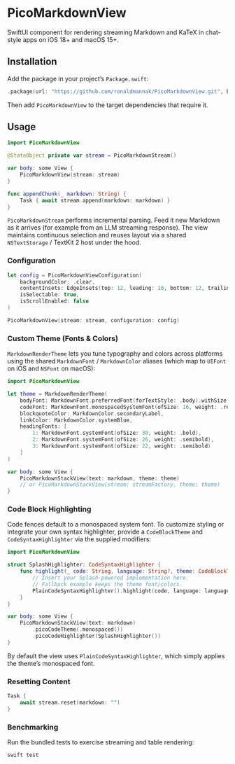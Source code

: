 # PicoMarkdownView

SwiftUI component for rendering streaming Markdown and KaTeX in chat-style apps on iOS 18+ and macOS 15+.

## Installation

Add the package in your project’s `Package.swift`:

```swift
.package(url: "https://github.com/ronaldmannak/PicoMarkdownView.git", branch: "main")
```

Then add `PicoMarkdownView` to the target dependencies that require it.

## Usage

```swift
import PicoMarkdownView

@StateObject private var stream = PicoMarkdownStream()

var body: some View {
    PicoMarkdownView(stream: stream)
}

func appendChunk(_ markdown: String) {
    Task { await stream.append(markdown: markdown) }
}
```

`PicoMarkdownStream` performs incremental parsing. Feed it new Markdown as it arrives (for example from an LLM streaming response). The view maintains continuous selection and reuses layout via a shared `NSTextStorage` / TextKit 2 host under the hood.

### Configuration

```swift
let config = PicoMarkdownViewConfiguration(
    backgroundColor: .clear,
    contentInsets: EdgeInsets(top: 12, leading: 16, bottom: 12, trailing: 16),
    isSelectable: true,
    isScrollEnabled: false
)

PicoMarkdownView(stream: stream, configuration: config)
```

### Custom Theme (Fonts & Colors)

`MarkdownRenderTheme` lets you tune typography and colors across platforms using the shared `MarkdownFont` / `MarkdownColor` aliases (which map to `UIFont` on iOS and `NSFont` on macOS):

```swift
import PicoMarkdownView

let theme = MarkdownRenderTheme(
    bodyFont: MarkdownFont.preferredFont(forTextStyle: .body).withSize(18),
    codeFont: MarkdownFont.monospacedSystemFont(ofSize: 16, weight: .regular),
    blockquoteColor: MarkdownColor.secondaryLabel,
    linkColor: MarkdownColor.systemBlue,
    headingFonts: [
        1: MarkdownFont.systemFont(ofSize: 30, weight: .bold),
        2: MarkdownFont.systemFont(ofSize: 26, weight: .semibold),
        3: MarkdownFont.systemFont(ofSize: 22, weight: .semibold)
    ]
)

var body: some View {
    PicoMarkdownStackView(text: markdown, theme: theme)
    // or PicoMarkdownStackView(stream: streamFactory, theme: theme)
}
```

### Code Block Highlighting

Code fences default to a monospaced system font. To customize styling or integrate your own syntax highlighter, provide a `CodeBlockTheme` and `CodeSyntaxHighlighter` via the supplied modifiers:

```swift
import PicoMarkdownView

struct SplashHighlighter: CodeSyntaxHighlighter {
    func highlight(_ code: String, language: String?, theme: CodeBlockTheme) -> AttributedString {
        // Insert your Splash-powered implementation here.
        // Fallback example keeps the theme font/colors.
        PlainCodeSyntaxHighlighter().highlight(code, language: language, theme: theme)
    }
}

var body: some View {
    PicoMarkdownStackView(text: markdown)
        .picoCodeTheme(.monospaced())
        .picoCodeHighlighter(SplashHighlighter())
}
```

By default the view uses `PlainCodeSyntaxHighlighter`, which simply applies the theme’s monospaced font.

### Resetting Content

```swift
Task {
    await stream.reset(markdown: "")
}
```

### Benchmarking

Run the bundled tests to exercise streaming and table rendering:

```bash
swift test
```

